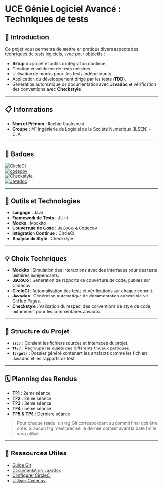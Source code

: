 # UCE Génie Logiciel Avancé : Techniques de tests

## 📝 Introduction

Ce projet vous permettra de mettre en pratique divers aspects des techniques de tests logiciels, avec pour objectifs :  
- **Setup** du projet et outils d’intégration continue.  
- Création et validation de tests unitaires.  
- Utilisation de mocks pour des tests indépendants.  
- Application du développement dirigé par les tests (**TDD**).  
- Génération automatique de documentation avec **Javadoc** et vérification des conventions avec **Checkstyle**.

---

## 📋 Informations

- **Nom et Prénom** : Rachid Ouahsouni  
- **Groupe** : M1 Ingénierie du Logiciel de la Société Numérique (ILSEN) - CLA  

---

## 🚀 Badges

[![CircleCI](https://circleci.com/gh/RachidOuahsouni/ceri-m1-techniques-de-test/tree/master.svg?style=svg)](https://circleci.com/gh/RachidOuahsouni/ceri-m1-techniques-de-test/tree/master)  
[![codecov](https://codecov.io/gh/RachidOuahsouni/ceri-m1-techniques-de-test/graph/badge.svg?token=SJZTBVQ2OK)](https://codecov.io/gh/RachidOuahsouni/ceri-m1-techniques-de-test)  
![Checkstyle](https://img.shields.io/badge/Checkstyle-Passing-green)  
[![Javadoc](https://img.shields.io/badge/docs-Javadoc-blue)](https://rachidouahsouni.github.io/ceri-m1-techniques-de-test/fr/univavignon/pokedex/api/package-summary.html)  

---

## 🔧 Outils et Technologies

- **Langage** : Java  
- **Framework de Tests** : JUnit  
- **Mocks** : Mockito  
- **Couverture de Code** : JaCoCo & Codecov  
- **Intégration Continue** : CircleCI  
- **Analyse de Style** : Checkstyle  

---

## 💡 Choix Techniques

- **Mockito** : Simulation des interactions avec des interfaces pour des tests unitaires indépendants.  
- **JaCoCo** : Génération de rapports de couverture de code, publiés sur Codecov.  
- **CircleCI** : Automatisation des tests et vérifications sur chaque commit.  
- **Javadoc** : Génération automatique de documentation accessible via GitHub Pages.  
- **Checkstyle** : Validation du respect des conventions de style de code, notamment pour les commentaires Javadoc.  

---

## 📂 Structure du Projet

- **`src/`** : Contient les fichiers sources et interfaces du projet.  
- **`TPs/`** : Regroupe les sujets des différents travaux pratiques.  
- **`target/`** : Dossier généré contenant les artefacts comme les fichiers Javadoc et les rapports de test.  

---

## 🗓️ Planning des Rendus

- **TP1** : 2ème séance  
- **TP2** : 2ème séance  
- **TP3** : 3ème séance  
- **TP4** : 5ème séance  
- **TP5 & TP6** : Dernière séance  

> Pour chaque rendu, un tag Git correspondant au commit final doit être créé. Si aucun tag n'est précisé, le dernier commit avant la date limite sera utilisé.

---

## 📖 Ressources Utiles

- [Guide Git](http://rogerdudler.github.io/git-guide/)  
- [Documentation Javadoc](https://docs.oracle.com/javase/7/docs/technotes/tools/windows/javadoc.html)  
- [Configurer CircleCI](https://circleci.com/docs/)  
- [Utiliser Codecov](https://about.codecov.io/)  
